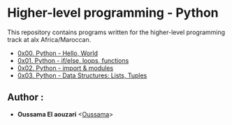 # Higher-level programming - Python

This repository contains programs written for the higher-level programming
track at alx Africa/Maroccan.

* [0x00. Python - Hello, World](./0x00-python-hello_world)
* [0x01. Python - if/else, loops, functions](./0x01-python-if_else_loops_functions)
* [0x02. Python - import & modules](./0x02-python-import_modules)
* [0x03. Python - Data Structures: Lists, Tuples](./0x03-python-data_structures)


## Author :

* **Oussama El aouzari** <[Oussama](https://github.com/gtpoint)>

